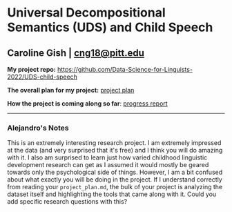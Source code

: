 # Universal Decompositional Semantics (UDS) and Child Speech

## Caroline Gish | cng18@pitt.edu

**My project repo:** <https://github.com/Data-Science-for-Linguists-2022/UDS-child-speech>

**The overall plan for my project:** [project plan](https://github.com/Data-Science-for-Linguists-2022/UDS-child-speech/blob/main/project_plan.md)

**How the project is coming along so far**: [progress report](https://github.com/Data-Science-for-Linguists-2022/UDS-child-speech/blob/main/progress_report.md)

---

### Alejandro's Notes
This is an extremely interesting research project. I am extremely impressed at the data (and very surprised that it's free) and I think you will do amazing with it. I also am surprised to learn just how varied childhood linguistic development research can get as I assumed it would mostly be geared towards only the psychological side of things. However, I am a bit confused about what exactly you will be doing in the project. If I understand correctly from reading your `project_plan.md`, the bulk of your project is analyzing the dataset itself and highlighting the tools that came along with it. Could you add specific research questions with this?